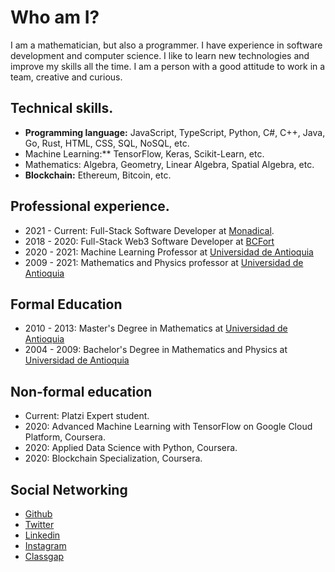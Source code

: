 # Who am I?


I am a mathematician, but also a programmer. I have experience in software development and computer science. I like to learn new technologies and improve my skills all the time. I am a person with a good attitude to work in a team, creative and curious.

## Technical skills.

* **Programming language:** JavaScript, TypeScript, Python, C#, C++, Java, Go, Rust, HTML, CSS, SQL, NoSQL, etc.
* Machine Learning:** TensorFlow, Keras, Scikit-Learn, etc.
* Mathematics: Algebra, Geometry, Linear Algebra, Spatial Algebra, etc.
* **Blockchain:** Ethereum, Bitcoin, etc.

## Professional experience.

* 2021 - Current: Full-Stack Software Developer at [Monadical](https://monadical.com).
* 2018 - 2020: Full-Stack Web3 Software Developer at [BCFort](https://www.bcfort.com/)
* 2020 - 2021: Machine Learning Professor at [Universidad de Antioquia](https://www.udea.edu.co/)
* 2009 - 2021: Mathematics and Physics professor at [Universidad de Antioquia](https://www.udea.edu.co/)

## Formal Education

* 2010 - 2013: Master's Degree in Mathematics at [Universidad de Antioquia](https://www.udea.edu.co/)
* 2004 - 2009: Bachelor's Degree in Mathematics and Physics at [Universidad de Antioquia](https://www.udea.edu.co/)

## Non-formal education

* Current: Platzi Expert student.
* 2020: Advanced Machine Learning with TensorFlow on Google Cloud Platform, Coursera.
* 2020: Applied Data Science with Python, Coursera.
* 2020: Blockchain Specialization, Coursera.

## Social Networking

  * [Github](https://github.com/asanchezyali)
  * [Twitter](https://twitter.com/asanchezyali)
  * [Linkedin](https://www.linkedin.com/in/asanchezyali/)
  * [Instagram](https://www.instagram.com/asanchezyali/)
  * [Classgap](https://www.classgap.com/es-co/tutor/alejandro-sanchez-yali)

